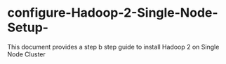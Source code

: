 # configure-Hadoop-2-Single-Node-Setup-
This document provides a step b step guide to install Hadoop 2 on Single Node Cluster
